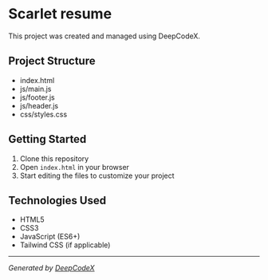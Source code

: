 # Scarlet resume

This project was created and managed using DeepCodeX.

## Project Structure

- index.html
- js/main.js
- js/footer.js
- js/header.js
- css/styles.css

## Getting Started

1. Clone this repository
2. Open `index.html` in your browser
3. Start editing the files to customize your project

## Technologies Used

- HTML5
- CSS3
- JavaScript (ES6+)
- Tailwind CSS (if applicable)

---

*Generated by [DeepCodeX](https://deepcodex.dev)*
